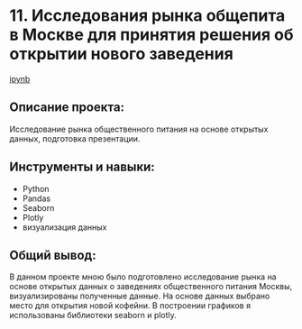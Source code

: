# 11. Исследования рынка общепита в Москве для принятия решения об открытии нового заведения
[ipynb](https://github.com/AmestOsipyan/Portfolio_Data-Analytics/blob/main/10.%20%20User%20behavior%20in%20a%20mobile%20app/P10_MobileApp_user%20behavior.ipynb)

## Описание проекта:
Исследование рынка общественного питания на основе открытых данных, подготовка презентации. 

## Инструменты и навыки:
- Python
- Pandas
- Seaborn
- Plotly
- визуализация данных

## Общий вывод:
В данном проекте мною было подготовлено исследование рынка на основе открытых данных о заведениях общественного питания Москвы, визуализированы полученные данные. На основе данных выбрано место для открытия новой кофейни. В построении графиков я использованы библиотеки seaborn и plotly. 
